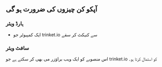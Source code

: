 ## آپکو کن چیزوں کی ضرورت ہو گی

### ہارڈ ویئر

+ ایک کمپیوٹر جو trinket.io سے کنیکٹ کر سقے

### سافٹ ویئر

اس منصوبے کو ایک ویب براؤزر می بھی کر سکتے ہے جو trinket.io کو استمال کرتا ہو۔